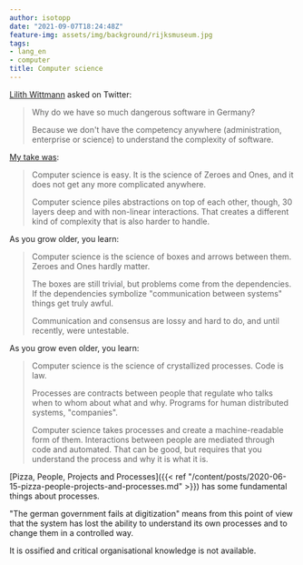 ```yaml
---
author: isotopp
date: "2021-09-07T18:24:48Z"
feature-img: assets/img/background/rijksmuseum.jpg
tags:
- lang_en
- computer
title: Computer science
---
```


[Lilith Wittmann](https://twitter.com/LilithWittmann/status/1435135620658122752) asked on Twitter:

> Why do we have so much dangerous software in Germany?
> 
> Because we don't have the competency anywhere (administration, enterprise or science) to understand the complexity of software.

[My take was](https://twitter.com/isotopp/status/1435141131285762052):

> Computer science is easy. 
> It is the science of Zeroes and Ones, and it does not get any more complicated anywhere.
> 
> Computer science piles abstractions on top of each other, though, 30 layers deep and with non-linear interactions.
> That creates a different kind of complexity that is also harder to handle.

As you grow older, you learn:

> Computer science is the science of boxes and arrows between them.
> Zeroes and Ones hardly matter.
> 
> The boxes are still trivial, but problems come from the dependencies.
> If the dependencies symbolize "communication between systems" things get truly awful.
> 
> Communication and consensus are lossy and hard to do, and until recently, were untestable.

As you grow even older, you learn:

> Computer science is the science of crystallized processes.
> Code is law.
> 
> Processes are contracts between people that regulate who talks when to whom about what and why.
> Programs for human distributed systems, "companies".
>
> Computer science takes processes and create a machine-readable form of them.
> Interactions between people are mediated through code and automated.
> That can be good, but requires that you understand the process and why it is what it is.

[Pizza, People, Projects and Processes]({{< ref "/content/posts/2020-06-15-pizza-people-projects-and-processes.md" >}}) has some fundamental things about processes.

"The german government fails at digitization" means from this point of view that the system has lost the ability to understand its own processes and to change them in a controlled way.

It is ossified and critical organisational knowledge is not available.
